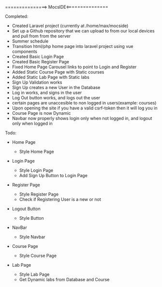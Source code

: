 ===============> MocsIDE<===============

Completed:

* Created Laravel project (currently at /home/max/mocside)
* Set up a Github repository that we can upload to from our local devices and pull from from the server
* Summer schedule
* Transition html/php home page into laravel project using vue components
* Created Basic Login Page
* Created Basic Register Page
* Fixed Home Page Carousel links to point to Login and Register
* Added Static Course Page with Static courses
* Added Static Lab Page with Static labs
* Sign Up Validation works
* Sign Up creates a new User in the Database
* Log in works, and signs in the user
* Log Out button works, and logs out the user
* certain pages are unaccesible to non logged in users(example: courses)
* Upon opening the site if you have a valid csrf-token then it will log you in
* Course Page is now Dynamic
* Navbar now properly shows login only when not logged in, and logout only when logged in



Todo:

* Home Page
	* Style Home Page

* Login Page
	* Style Login Page
	* Add Sign Up Button to Login Page

* Register Page
	* Style Register Page
	* Check if Registering User is a new or not

* Logout Button
	* Style Button

* NavBar
	* Style Navbar

* Course Page
	* Style Course Page

* Lab Page
	* Style Lab Page
	* Get Dynamic labs from Database and Course
